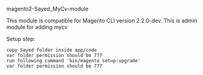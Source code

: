 magento2-Sayed_MyCv-module


This module is compatible for Magento CLI version 2.2.0-dev. This is admin module for adding mycv

Setup step:

    copy Sayed folder inside app/code
    var folder permission should be 777
    run following command 'bin/magento setup:upgrade'
    var folder permission should be 777

